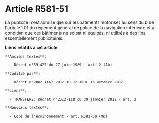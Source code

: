 # Article R581-51

La publicité n'est admise que sur les bâtiments motorisés au sens du b de l'article 1.01 du règlement général de police de la
navigation intérieure et à condition que ces bâtiments ne soient ni équipés, ni utilisés à des fins essentiellement
publicitaires.

**Liens relatifs à cet article**

	**Anciens textes**:

	  - Décret n°89-422 du 27 juin 1989 - art. 2 (Ab)

	**Codifié par**:

	  - Décret n°2007-1467 2007-10-12 JORF 16 octobre 2007

	**Liens**:

	  - TRANSFERE: Décret n°2012-118 du 30 janvier 2012 - art. 2

	**Nouveaux textes**:

	  - Code de l'environnement - art. R581-50 (VD)
